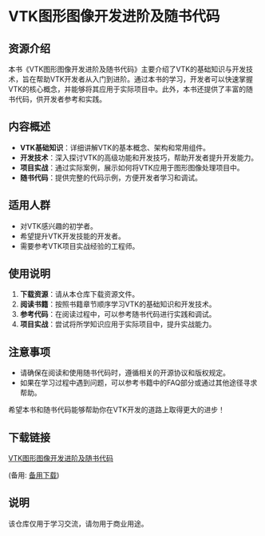 # VTK图形图像开发进阶及随书代码

## 资源介绍

本书《VTK图形图像开发进阶及随书代码》主要介绍了VTK的基础知识与开发技术，旨在帮助VTK开发者从入门到进阶。通过本书的学习，开发者可以快速掌握VTK的核心概念，并能够将其应用于实际项目中。此外，本书还提供了丰富的随书代码，供开发者参考和实践。

## 内容概述

- **VTK基础知识**：详细讲解VTK的基本概念、架构和常用组件。
- **开发技术**：深入探讨VTK的高级功能和开发技巧，帮助开发者提升开发能力。
- **项目实战**：通过实际案例，展示如何将VTK应用于图形图像处理项目中。
- **随书代码**：提供完整的代码示例，方便开发者学习和调试。

## 适用人群

- 对VTK感兴趣的初学者。
- 希望提升VTK开发技能的开发者。
- 需要参考VTK项目实战经验的工程师。

## 使用说明

1. **下载资源**：请从本仓库下载资源文件。
2. **阅读书籍**：按照书籍章节顺序学习VTK的基础知识和开发技术。
3. **参考代码**：在阅读过程中，可以参考随书代码进行实践和调试。
4. **项目实战**：尝试将所学知识应用于实际项目中，提升实战能力。

## 注意事项

- 请确保在阅读和使用随书代码时，遵循相关的开源协议和版权规定。
- 如果在学习过程中遇到问题，可以参考书籍中的FAQ部分或通过其他途径寻求帮助。

希望本书和随书代码能够帮助你在VTK开发的道路上取得更大的进步！

## 下载链接
[VTK图形图像开发进阶及随书代码](https://pan.quark.cn/s/789b788a7f6f) 

(备用: [备用下载](https://pan.baidu.com/s/11OK_nST66TWF4Slihsnuvg?pwd=1234))

## 说明

该仓库仅用于学习交流，请勿用于商业用途。
